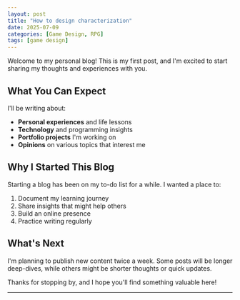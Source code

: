 ```yaml
---
layout: post
title: "How to design characterization"
date: 2025-07-09
categories: [Game Design, RPG]
tags: [game design]
---
```


Welcome to my personal blog! This is my first post, and I'm excited to start sharing my thoughts and experiences with you.

## What You Can Expect

I'll be writing about:

- **Personal experiences** and life lessons
- **Technology** and programming insights
- **Portfolio projects** I'm working on
- **Opinions** on various topics that interest me

## Why I Started This Blog

Starting a blog has been on my to-do list for a while. I wanted a place to:

1. Document my learning journey
2. Share insights that might help others
3. Build an online presence
4. Practice writing regularly

## What's Next

I'm planning to publish new content twice a week. Some posts will be longer deep-dives, while others might be shorter thoughts or quick updates.

Thanks for stopping by, and I hope you'll find something valuable here!

---
